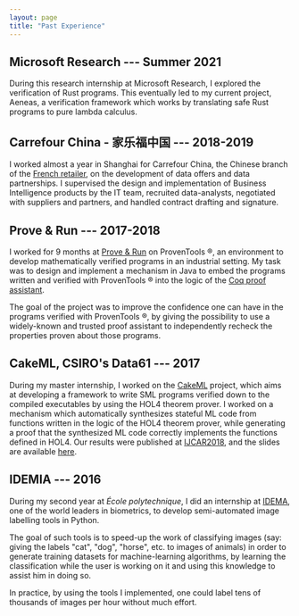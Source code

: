 ```yaml
---
layout: page
title: "Past Experience"
---
```


## Microsoft Research --- Summer 2021

During this research internship at Microsoft Research, I explored the
verification of Rust programs. This eventually led to my current project, Aeneas,
a verification framework which works by translating safe Rust programs to pure
lambda calculus.

## Carrefour China - 家乐福中国 --- 2018-2019

I worked almost a year in Shanghai for Carrefour China, the
Chinese branch of the [French retailer](https://www.carrefour.com),
on the 
development of data offers and data partnerships.
I supervised the design and implementation of Business
Intelligence products by the IT team, recruited data-analysts, negotiated with
suppliers and partners, and handled contract drafting and signature.


## Prove & Run			---		2017-2018

I worked for 9 months at [Prove & Run](https://www.provenrun.com/) on ProvenTools ®, an
environment to develop mathematically verified programs in an industrial setting.
My task was to design and implement a mechanism in Java to embed the
programs written and verified with ProvenTools ® into the logic of the [Coq proof
assistant](https://coq.inria.fr/).

The goal of the project was to improve the confidence one can have in the programs
verified with ProvenTools ®, by
giving the possibility to use a widely-known and trusted proof assistant to independently
recheck the properties proven about those programs.

## CakeML, CSIRO's Data61			---			2017

During my master internship, I worked on the [CakeML](https://cakeml.org/) project, which aims at developing a
framework to write SML programs verified down to the compiled executables by using the
HOL4 theorem prover. I worked on a mechanism which automatically synthesizes stateful ML
code from functions written in the logic of the HOL4 theorem prover, while generating a proof
that the synthesized ML code correctly implements the functions defined in HOL4. Our
results were published at [IJCAR2018](https://cakeml.org/ijcar18.pdf), and the
slides are available [here](https://easychair.org/smart-slide/slide/vkLp#).

## IDEMIA			---			2016

During my second year at *École polytechnique*, I did an internship at [IDEMA](https://www.idemia.com),
one of the world leaders in biometrics, to develop semi-automated image labelling tools in
Python.

The goal of such tools is to speed-up the work of classifying images (say: giving the
labels "cat", "dog", "horse", etc. to images of animals) in order to generate training datasets
for machine-learning algorithms, by learning the classification while the user is
working on it and using this knowledge to assist him in doing so.

In practice, by using the tools I implemented, one could label tens of thousands of images
per hour without much effort.
